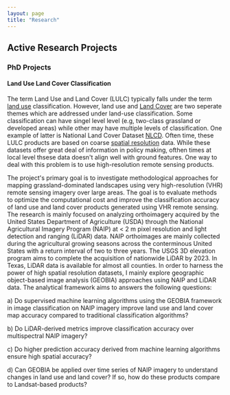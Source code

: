 ```yaml
---
layout: page
title: "Research"
---
```


## Active Research Projects

### PhD Projects

#### Land Use Land Cover Classification

The term Land Use and Land Cover (LULC) typically falls under the term [land use](https://www.epa.gov/report-environment/land-use#:~:text=%E2%80%9CLand%20use%E2%80%9D%20is%20the%20term,frequently%20represent%20very%20different%20uses.) classification. However, land use and [Land Cover](https://en.wikipedia.org/wiki/Land_cover) are two seperate themes which are addressed under land-use classification. Some classification can have singel level level (e.g, two-class grassland or developed areas) while other may have multiple levels of classification. One example of latter is National Land Cover Dataset [NLCD](https://www.mrlc.gov/). Often time, these LULC products are based on coarse [spatial resolution](https://eos.com/blog/satellite-data-what-spatial-resolution-is-enough-for-you/#:~:text=Spatial%20resolution%20refers%20to%20the,30m%20area%20on%20the%20ground.) data. While these datasets offer great deal of information in policy making, ofthen times at local level thsese data doesn't align well with ground features. One way to deal with this problem is to use high-resolution remote sensing products.

The project's primary goal is to investigate methodological approaches for mapping grassland-dominated landscapes using very high-resolution (VHR) remote sensing imagery over large areas. The goal is to evaluate methods to optimize the computational cost and improve the classification accuracy of land use and land cover products generated using VHR remote sensing. The research is mainly focused on analyzing orthoimagery acquired by the United States Department of Agriculture (USDA) through the National Agricultural Imagery Program (NAIP) at < 2 m pixel resolution and light detection and ranging (LiDAR) data. NAIP orthoimages are mainly collected during the agricultural growing seasons across the conterminous United States with a return interval of two to three years. The USGS 3D elevation program aims to complete the acquisition of nationwide LiDAR by 2023. In Texas, LiDAR data is available for almost all counties. In order to harness the power of high spatial resolution datasets, I mainly explore geographic object-based image analysis (GEOBIA) approaches using NAIP and LiDAR data. The analytical framework aims to answers the following questions:

<p> a)	Do supervised machine learning algorithms using the GEOBIA framework in image classification on NAIP imagery improve land use and land cover map accuracy compared to traditional classification algorithms? </p> 
<p> b)	Do LiDAR-derived metrics improve classification accuracy over multispectral NAIP imagery?</p> 
<p> c)	Do higher prediction accuracy derived from machine learning algorithms ensure high spatial accuracy?</p> 
<p> d)	Can GEOBIA be applied over time series of NAIP imagery to understand changes in land use and land cover? If so, how do these products compare to Landsat-based products?</p> 
